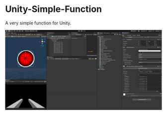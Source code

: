 # Unity-Simple-Function
A very simple function for Unity.

![01-Array-Fill-Amount](https://github.com/kaninhot004/Unity-Simple-Function/blob/main/01.gif?raw=true)
